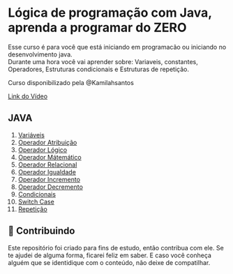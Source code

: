 #  Lógica de programação com Java, aprenda a programar do ZERO 
Esse curso é para você que está iniciando em programacão ou iniciando no desenvolvimento java.<br>
Durante uma hora você vai aprender sobre:
Variaveis, constantes, Operadores, Estruturas condicionais e Estruturas de repetição.<br>

Curso disponibilizado pela @Kamilahsantos



<a href="https://youtu.be/EoApbLx9jeg"> Link do Vídeo </a> <br>

## JAVA

1. <a href="https://github.com/Diegojfsr/Logica_Programacao_Java/blob/main/Variaveis.java"> Variáveis </a>
2. <a href="https://"> Operador Atribuição </a>
3. <a href="https://github.com/Diegojfsr/Logica_Programacao_Java/blob/main/OperadoresLogicos.java"> Operador Lógico </a>
4. <a href="https://github.com/Diegojfsr/Logica_Programacao_Java/blob/main/OperadoresMatematicos.java"> Operador Mátemático </a>
5. <a href="https://github.com/Diegojfsr/Logica_Programacao_Java/blob/main/OperadoresRelacionais.java"> Operador Relacional </a>
6. <a href="https://github.com/Diegojfsr/Logica_Programacao_Java/blob/main/OperadorIgualdade.java"> Operador Igualdade </a>
7. <a href="https://github.com/Diegojfsr/Logica_Programacao_Java/blob/main/OperadorIncrementoDecremento.java"> Operador Incremento </a>
8. <a href="https://github.com/Diegojfsr/Logica_Programacao_Java/blob/main/OperadorIncrementoDecremento.java"> Operador Decremento </a>
9. <a href="https://github.com/Diegojfsr/Logica_Programacao_Java/blob/main/Condicionais.java"> Condicionais </a>
10. <a href="https://github.com/Diegojfsr/Logica_Programacao_Java/blob/main/SwitchCase.java"> Switch Case </a>
11. <a href="https://github.com/Diegojfsr/Logica_Programacao_Java/blob/main/Loops.java"> Repetição </a>



## 🤝 Contribuindo
Este repositório foi criado para fins de estudo, então contribua com ele. Se te ajudei de alguma forma, ficarei feliz em
saber. E caso você conheça alguém que se identidique com o conteúdo, não deixe de compatilhar.




